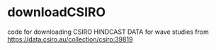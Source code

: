 # downloadCSIRO
code for downloading CSIRO HINDCAST DATA for wave studies from 
https://data.csiro.au/collection/csiro:39819
